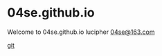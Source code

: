 # 04se.github.io 
Welcome to 04se.github.io
lucipher
04se@163.com


[git](https://04se.github.io/git)
